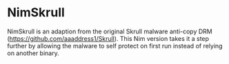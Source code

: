 # NimSkrull
NimSkrull is an adaption from the original Skrull malware anti-copy DRM (https://github.com/aaaddress1/Skrull). This Nim version takes it a step further by allowing the malware to self protect on first run instead of relying on another binary.
